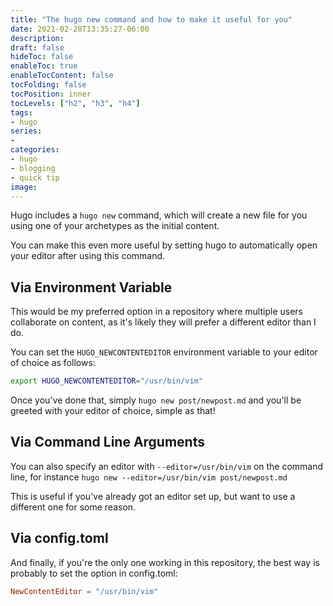 ```yaml
---
title: "The hugo new command and how to make it useful for you"
date: 2021-02-28T13:35:27-06:00
description:
draft: false
hideToc: false
enableToc: true
enableTocContent: false
tocFolding: false
tocPosition: inner
tocLevels: ["h2", "h3", "h4"]
tags:
- hugo
series:
-
categories:
- hugo
- blogging
- quick tip
image:
---
```



Hugo includes a `hugo new` command, which will create a new file for you
using one of your archetypes as the initial content. 

You can make this even more useful by setting hugo to automatically open
your editor after using this command.

<!--more-->

## Via Environment Variable

This would be my preferred option in a repository where multiple users
collaborate on content, as it's likely they will prefer a different editor
than I do.

You can set the `HUGO_NEWCONTENTEDITOR` environment variable to your editor
of choice as follows:

```bash
export HUGO_NEWCONTENTEDITOR="/usr/bin/vim"
```

Once you've done that, simply `hugo new post/newpost.md` and you'll be
greeted with your editor of choice, simple as that!

## Via Command Line Arguments

You can also specify an editor with `--editor=/usr/bin/vim` on the command
line, for instance `hugo new --editor=/usr/bin/vim post/newpost.md`

This is useful if you've already got an editor set up, but want to use a
different one for some reason.

## Via config.toml 

And finally, if you're the only one working in this repository, the best way
is probably to set the option in config.toml:

```toml
NewContentEditor = "/usr/bin/vim"
```

